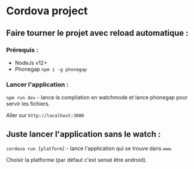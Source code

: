 # Cordova project

## Faire tourner le projet avec reload automatique :

### Prérequis :

- NodeJs v12+
- Phonegap `npm i -g phonegap`

### Lancer l'application :

`npm run dev` - lance la compilation en watchmode et lance phonegap pour servir les fichiers.

Aller sur `http://localhost:3000`

## Juste lancer l'application sans le watch :

`cordova run [platform]` - lance l'application qui se trouve dans `www`.

Choisir la platforme (par défaut c'est sensé être android).

